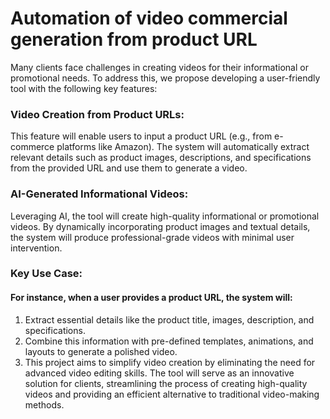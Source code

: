 # Automation of video commercial generation from product URL
Many clients face challenges in creating videos for their informational or promotional needs. To address this, we propose developing a user-friendly tool with the following key features:

### Video Creation from Product URLs:
This feature will enable users to input a product URL (e.g., from e-commerce platforms like Amazon). The system will automatically extract relevant details such as product images, descriptions, and specifications from the provided URL and use them to generate a video.

### AI-Generated Informational Videos:
Leveraging AI, the tool will create high-quality informational or promotional videos. By dynamically incorporating product images and textual details, the system will produce professional-grade videos with minimal user intervention.

### Key Use Case:
#### For instance, when a user provides a product URL, the system will:
1. Extract essential details like the product title, images, description, and specifications.
2. Combine this information with pre-defined templates, animations, and layouts to generate a polished video.
3. This project aims to simplify video creation by eliminating the need for advanced video editing skills. The tool will serve as an innovative solution for clients, streamlining the process of creating high-quality videos and providing an efficient alternative to traditional video-making methods.
